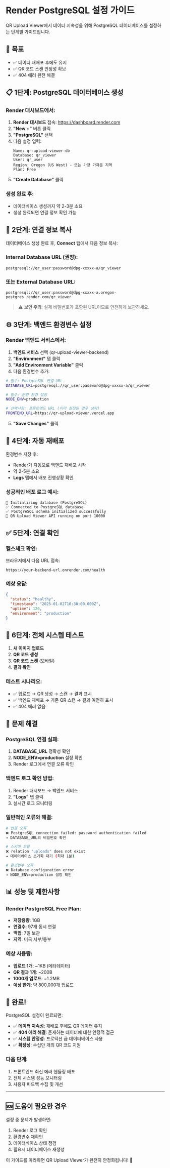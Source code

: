 # Render PostgreSQL 설정 가이드

QR Upload Viewer에서 데이터 지속성을 위해 PostgreSQL 데이터베이스를 설정하는 단계별 가이드입니다.

## 🎯 목표
- ✅ 데이터 재배포 후에도 유지
- ✅ QR 코드 스캔 안정성 확보  
- ✅ 404 에러 완전 해결

## 📋 1단계: PostgreSQL 데이터베이스 생성

### Render 대시보드에서:

1. **Render 대시보드** 접속: https://dashboard.render.com
2. **"New +"** 버튼 클릭
3. **"PostgreSQL"** 선택
4. 다음 설정 입력:
   ```
   Name: qr-upload-viewer-db
   Database: qr_viewer
   User: qr_user
   Region: Oregon (US West) - 또는 가장 가까운 지역
   Plan: Free
   ```
5. **"Create Database"** 클릭

### 생성 완료 후:
- 데이터베이스 생성까지 약 2-3분 소요
- 생성 완료되면 연결 정보 확인 가능

## 🔗 2단계: 연결 정보 복사

데이터베이스 생성 완료 후, **Connect** 탭에서 다음 정보 복사:

### Internal Database URL (권장):
```
postgresql://qr_user:password@dpg-xxxxx-a/qr_viewer
```

### 또는 External Database URL:
```
postgresql://qr_user:password@dpg-xxxxx-a.oregon-postgres.render.com/qr_viewer
```

> ⚠️ **보안 주의**: 실제 비밀번호가 포함된 URL이므로 안전하게 보관하세요.

## ⚙️ 3단계: 백엔드 환경변수 설정

### Render 백엔드 서비스에서:

1. **백엔드 서비스** 선택 (qr-upload-viewer-backend)
2. **"Environment"** 탭 클릭
3. **"Add Environment Variable"** 클릭
4. 다음 환경변수 추가:

```bash
# 필수: PostgreSQL 연결 URL
DATABASE_URL=postgresql://qr_user:password@dpg-xxxxx-a/qr_viewer

# 필수: 운영 환경 설정
NODE_ENV=production

# 선택사항: 프론트엔드 URL (이미 설정된 경우 생략)
FRONTEND_URL=https://qr-upload-viewer.vercel.app
```

5. **"Save Changes"** 클릭

## 🚀 4단계: 자동 재배포

환경변수 저장 후:
- Render가 자동으로 백엔드 재배포 시작
- 약 2-5분 소요
- **Logs** 탭에서 배포 진행상황 확인

### 성공적인 배포 로그 예시:
```
🔧 Initializing database (PostgreSQL)
✅ Connected to PostgreSQL database
✅ PostgreSQL schema initialized successfully
🚀 QR Upload Viewer API running on port 10000
```

## ✅ 5단계: 연결 확인

### 헬스체크 확인:
브라우저에서 다음 URL 접속:
```
https://your-backend-url.onrender.com/health
```

### 예상 응답:
```json
{
  "status": "healthy",
  "timestamp": "2025-01-02T10:30:00.000Z",
  "uptime": 120,
  "environment": "production"
}
```

## 🧪 6단계: 전체 시스템 테스트

1. **새 이미지 업로드**
2. **QR 코드 생성**
3. **QR 코드 스캔** (모바일)
4. **결과 확인**

### 테스트 시나리오:
- ✅ 업로드 → QR 생성 → 스캔 → 결과 표시
- ✅ 백엔드 재배포 → 기존 QR 스캔 → 결과 여전히 표시
- ✅ 404 에러 없음

## 🔧 문제 해결

### PostgreSQL 연결 실패:
1. **DATABASE_URL** 정확성 확인
2. **NODE_ENV=production** 설정 확인
3. Render 로그에서 연결 오류 확인

### 백엔드 로그 확인 방법:
1. Render 대시보드 → 백엔드 서비스
2. **"Logs"** 탭 클릭
3. 실시간 로그 모니터링

### 일반적인 오류와 해결:
```bash
# 연결 오류
❌ PostgreSQL connection failed: password authentication failed
→ DATABASE_URL의 비밀번호 확인

# 스키마 오류  
❌ relation "uploads" does not exist
→ 데이터베이스 초기화 대기 (최대 1분)

# 환경변수 오류
❌ Database configuration error
→ NODE_ENV=production 설정 확인
```

## 📊 성능 및 제한사항

### Render PostgreSQL Free Plan:
- **저장용량**: 1GB
- **연결수**: 97개 동시 연결
- **백업**: 7일 보관
- **지역**: 미국 서부/동부

### 예상 사용량:
- **업로드 1개**: ~1KB (메타데이터)
- **QR 결과 1개**: ~200B
- **1000개 업로드**: ~1.2MB
- **예상 한계**: 약 800,000개 업로드

## 🎉 완료!

PostgreSQL 설정이 완료되면:
- ✅ **데이터 지속성**: 재배포 후에도 QR 데이터 유지
- ✅ **404 에러 해결**: 존재하는 데이터에 대한 안정적 접근
- ✅ **시스템 안정성**: 프로덕션 급 데이터베이스 사용
- ✅ **확장성**: 수십만 개의 QR 코드 지원

### 다음 단계:
1. 프론트엔드 최신 에러 핸들링 배포
2. 전체 시스템 성능 모니터링  
3. 사용자 피드백 수집 및 개선

---

## 🆘 도움이 필요한 경우

설정 중 문제가 발생하면:
1. Render 로그 확인
2. 환경변수 재확인
3. 데이터베이스 상태 점검
4. 필요시 데이터베이스 재생성

이 가이드를 따라하면 QR Upload Viewer가 완전히 안정화됩니다! 🚀